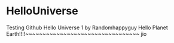 # HelloUniverse
Testing Github
Hello Universe 1 by Randomhappyguy
Hello Planet Earth!!!!~~~~~~~~~~~~~~~~~~~~~~~~~~~~~~~~~
jio
